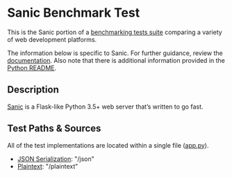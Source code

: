 # Sanic Benchmark Test

This is the Sanic portion of a [benchmarking tests suite](../../)
comparing a variety of web development platforms.

The information below is specific to Sanic. For further guidance,
review the [documentation](https://github.com/KhulnaSoft/BenchWeb/wiki).
Also note that there is additional information provided in
the [Python README](../).

## Description

[Sanic](https://sanic.readthedocs.io/en/latest/) is a Flask-like Python 3.5+
web server that’s written to go fast.

## Test Paths & Sources

All of the test implementations are located within a single file ([app.py](app.py)).

* [JSON Serialization](app.py): "/json"
* [Plaintext](app.py): "/plaintext"
